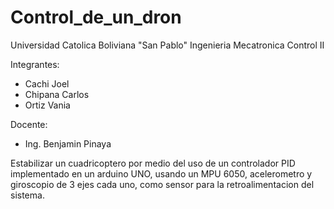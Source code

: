 # Control_de_un_dron

Universidad Catolica Boliviana "San Pablo" 
Ingenieria Mecatronica 
Control II 

Integrantes:
 - Cachi Joel
 - Chipana Carlos 
 - Ortiz Vania 
 
Docente:
 - Ing. Benjamin Pinaya
 
Estabilizar un cuadricoptero por medio del uso de un controlador PID implementado en un arduino UNO,
usando un MPU 6050, acelerometro y giroscopio de 3 ejes cada uno, como sensor para la 
retroalimentacion del sistema. 
